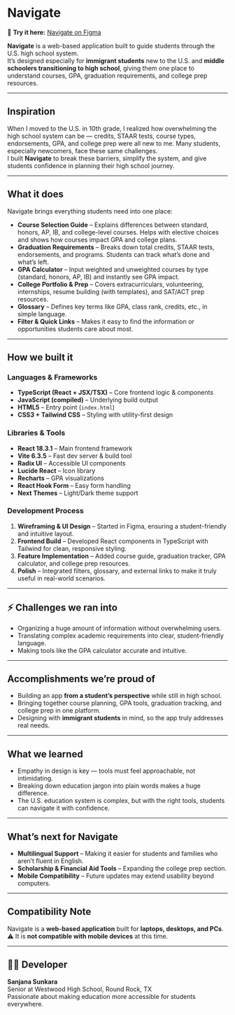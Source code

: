 
#  Navigate  

🔗 **Try it here:** [Navigate on Figma](https://www.figma.com/make/K0pbou3TdK2Ie8DOgRX3a2/Navigate?node-id=0-1&t=TVzMHY2jq5utAQqB-1)  

**Navigate** is a web-based application built to guide students through the U.S. high school system.  
It’s designed especially for **immigrant students** new to the U.S. and **middle schoolers transitioning to high school**, giving them one place to understand courses, GPA, graduation requirements, and college prep resources.  

---

##  Inspiration  
When I moved to the U.S. in 10th grade, I realized how overwhelming the high school system can be — credits, STAAR tests, course types, endorsements, GPA, and college prep were all new to me. Many students, especially newcomers, face these same challenges.  
I built **Navigate** to break these barriers, simplify the system, and give students confidence in planning their high school journey.  

---

##  What it does  
Navigate brings everything students need into one place:  

-  **Course Selection Guide** – Explains differences between standard, honors, AP, IB, and college-level courses. Helps with elective choices and shows how courses impact GPA and college plans.  
-  **Graduation Requirements** – Breaks down total credits, STAAR tests, endorsements, and programs. Students can track what’s done and what’s left.  
-  **GPA Calculator** – Input weighted and unweighted courses by type (standard, honors, AP, IB) and instantly see GPA impact.  
-  **College Portfolio & Prep** – Covers extracurriculars, volunteering, internships, resume building (with templates), and SAT/ACT prep resources.  
-  **Glossary** – Defines key terms like GPA, class rank, credits, etc., in simple language.  
-  **Filter & Quick Links** – Makes it easy to find the information or opportunities students care about most.  

---

##  How we built it  

### Languages & Frameworks  
- **TypeScript (React + JSX/TSX)** – Core frontend logic & components  
- **JavaScript (compiled)** – Underlying build output  
- **HTML5** – Entry point (`index.html`)  
- **CSS3 + Tailwind CSS** – Styling with utility-first design  

### Libraries & Tools  
- **React 18.3.1** – Main frontend framework  
- **Vite 6.3.5** – Fast dev server & build tool  
- **Radix UI** – Accessible UI components  
- **Lucide React** – Icon library  
- **Recharts** – GPA visualizations  
- **React Hook Form** – Easy form handling  
- **Next Themes** – Light/Dark theme support  

### Development Process  
1. **Wireframing & UI Design** – Started in Figma, ensuring a student-friendly and intuitive layout.  
2. **Frontend Build** – Developed React components in TypeScript with Tailwind for clean, responsive styling.  
3. **Feature Implementation** – Added course guide, graduation tracker, GPA calculator, and college prep resources.  
4. **Polish** – Integrated filters, glossary, and external links to make it truly useful in real-world scenarios.  

---

## ⚡ Challenges we ran into  
- Organizing a huge amount of information without overwhelming users.  
- Translating complex academic requirements into clear, student-friendly language.  
- Making tools like the GPA calculator accurate and intuitive.  

---

##  Accomplishments we’re proud of  
- Building an app **from a student’s perspective** while still in high school.  
- Bringing together course planning, GPA tools, graduation tracking, and college prep in one platform.  
- Designing with **immigrant students** in mind, so the app truly addresses real needs.  

---

##  What we learned  
- Empathy in design is key — tools must feel approachable, not intimidating.  
- Breaking down education jargon into plain words makes a huge difference.  
- The U.S. education system is complex, but with the right tools, students can navigate it with confidence.  

---

##  What’s next for Navigate  
-  **Multilingual Support** – Making it easier for students and families who aren’t fluent in English.  
-  **Scholarship & Financial Aid Tools** – Expanding the college prep section.  
-  **Mobile Compatibility** – Future updates may extend usability beyond computers.  

---

##  Compatibility Note  
Navigate is a **web-based application** built for **laptops, desktops, and PCs**.  
⚠️ It is **not compatible with mobile devices** at this time.    

---

## 👩‍💻 Developer  
**Sanjana Sunkara**  
Senior at Westwood High School, Round Rock, TX  
Passionate about making education more accessible for students everywhere.  
